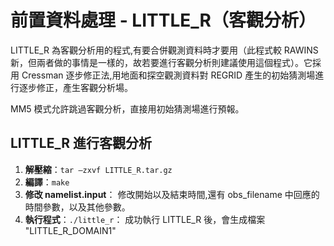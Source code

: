 # 前置資料處理 - LITTLE_R（客觀分析）

LITTLE_R 為客觀分析用的程式,有要合併觀測資料時才要用（此程式較 RAWINS 新，但兩者做的事情是一樣的，故若要進行客觀分析則建議使用這個程式）。它採用 Cressman 逐步修正法,用地面和探空觀測資料對 REGRID 產生的初始猜測場進行逐步修正，產生客觀分析場。

MM5 模式允許跳過客觀分析，直接用初始猜測場進行預報。

## LITTLE_R 進行客觀分析

1. **解壓縮**：`tar –zxvf LITTLE_R.tar.gz`
2. **編譯**：`make`
3. **修改 namelist.input**： 
   修改開始以及結束時間,還有 obs_filename 中回應的時間參數，以及其他參數。
4. **執行程式**：`./little_r`： 
   成功執行 LITTLE_R 後，會生成檔案 "LITTLE_R_DOMAIN1"
